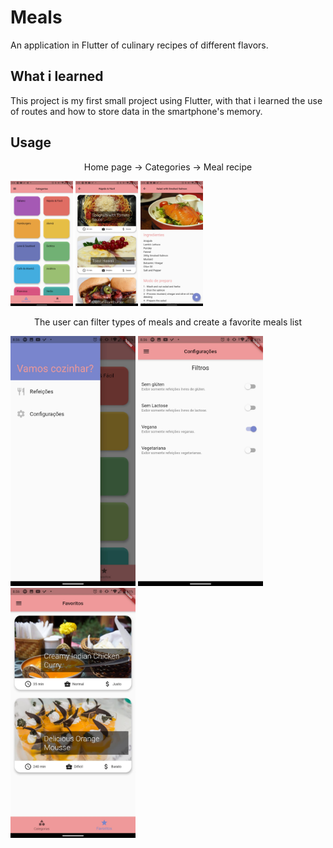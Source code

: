 # Meals

An application in Flutter of culinary recipes of different flavors.

## What i learned

This project is my first small project using Flutter, with that i learned the use of routes and how to store data in the smartphone's memory.

## Usage

<p align="center" float="left">
    <p align="center">
        Home page -> Categories -> Meal recipe
    </p>
    <p float="left">
        <img src="screenshots/home.jpg" width="100">
        <img src="screenshots/categories.jpg" width="100">
        <img src="screenshots/meal.jpg" width="100">
    </p>
</p>

<p align="center" float="left">
    <p align="center">
        The user can filter types of meals and create a favorite meals list
    </p>
  <img src="screenshots/drawer.jpg" width="200">
  <img src="screenshots/filters.jpg" width="200">
  <img src="screenshots/favorites.jpg" width="200">
</p>
